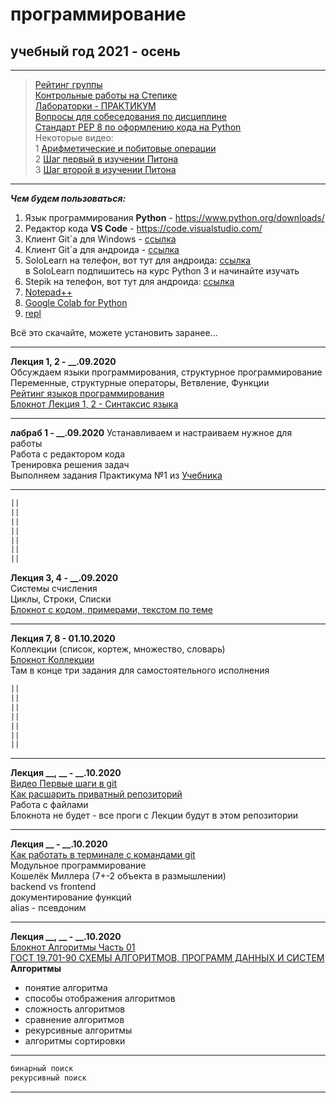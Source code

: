# программирование  
## учебный год 2021 - осень  
  
---  
  
>[Рейтинг группы](https://docs.google.com/spreadsheets/d/1pUwkI5phMmji5xnegulpbJtcoNUg2s9QWh5CFuRQ3YE/edit?usp=sharing)  
>[Контрольные работы на Степике](https://stepik.org/64867/)  
>[Лабораторки - ПРАКТИКУМ](https://pcoding.ru/pdf/PythonJunior.pdf)  
>[Вопросы для собеседования по дисциплине](questions.md)  
>[Стандарт PEP 8 по оформлению кода на Python](https://pythonworld.ru/osnovy/pep-8-rukovodstvo-po-napisaniyu-koda-na-python.html)  
>Некоторые видео:  
>1 [Арифметические и побитовые операции](https://youtu.be/gsdyjDg4w-g)  
>2 [Шаг первый в изучении Питона](https://youtu.be/Z4JoqD-vZJY)  
>3 [Шаг второй в изучении Питона](https://youtu.be/CeIJqd1spDk)  

---

***Чем будем пользоваться:***  

1) Язык программирования **Python** - https://www.python.org/downloads/  
2) Редактор кода **VS Code** - https://code.visualstudio.com/  
3) Клиент Git`а для Windows - [ссылка](https://central.github.com/deployments/desktop/desktop/latest/win32)  
4) Клиент Git`а для андроида - [ссылка](https://play.google.com/store/apps/details?id=com.thirtydegreesray.openhub&hl=en)  
5) SoloLearn на телефон, вот тут для андроида: [ссылка](https://play.google.com/store/apps/details?id=com.sololearn&hl=ru)  
в SoloLearn подпишитесь на курс Python 3 и начинайте изучать  
6) Stepik на телефон, вот тут для андроида: [ссылка](https://play.google.com/store/apps/details?id=org.stepic.droid&hl=ru)  
7) [Notepad++](https://notepad-plus-plus.org/downloads/)  
8) [Google Colab for Python](https://colab.research.google.com/)  
9) [repl](https://replit.com/~)  

Всё это скачайте, можете установить заранее...  

---

**Лекция 1, 2 - __.09.2020**  
Обсуждаем языки программирования, структурное программирование  
Переменные, структурные операторы, Ветвление, Функции  
[Рейтинг языков программирования](https://tiobe.com/tiobe-index/)  
[Блокнот Лекция 1, 2 - Синтаксис языка](https://colab.research.google.com/drive/1Lt59yQHjRePtOk7ZTOgK4tsLhvOJQvzc?usp=sharing)  

---  

**лабраб 1 - __.09.2020**
Устанавливаем и настраиваем нужное для работы  
Работа с редактором кода  
Тренировка решения задач  
Выполняем задания Практикума №1 из [Учебника](https://pcoding.ru/pdf/PythonJunior.pdf)  

---  

```txt
||
||
||
||
||
||
||

```

**Лекция 3, 4 - __.09.2020**  
Системы счисления  
Циклы, Строки, Списки  
[Блокнот с кодом, примерами, текстом по теме](https://colab.research.google.com/drive/1ILVGU5q6rc5bxR038nXylkXut4KNFmGh?usp=sharing)  

---  

**Лекция 7, 8 - 01.10.2020**  
Коллекции (список, кортеж, множество, словарь)  
[Блокнот Коллекции](https://colab.research.google.com/drive/1W4No6ScA1EFZT5zjnxiqnOL0YkC0wvi6?usp=sharing)  
Там в конце три задания для самостоятельного исполнения  

```txt
||
||
||
||
||
||
||

```

---  

**Лекция __, __ - __.10.2020**  
[Видео Первые шаги в git](https://youtu.be/axbgYWA8yQM)  
[Как расшарить приватный репозиторий](https://pcoding.ru/pdf/shareGit.pdf)  
Работа с файлами  
Блокнота не будет - все проги с Лекции будут в этом репозитории  

---  

**Лекция __ - __.10.2020**  
[Как работать в терминале с командами git](https://youtu.be/JfpCicDUMKc)  
Модульное программирование  
Кошелёк Миллера (7+-2 объекта в размышлении)  
backend vs frontend  
документирование функций  
alias - псевдоним  

---  

**Лекция __, __ - __.10.2020**  
[Блокнот Алгоритмы Часть 01](https://colab.research.google.com/drive/1iFjs5ufpdgjq6wOBbd98pj-J23JKEslr?usp=sharing)  
[ГОСТ 19.701-90 СХЕМЫ АЛГОРИТМОВ, ПРОГРАММ ДАННЫХ И СИСТЕМ](https://pcoding.ru/gost/GOST_19.701-90_%D0%90%D0%BB%D0%B3%D0%BE%D1%80%D0%B8%D1%82%D0%BC%D1%8B.pdf)  
**Алгоритмы**  

* понятие алгоритма
* способы отображения алгоритмов
* сложность алгоритмов
* сравнение алгоритмов
* рекурсивные алгоритмы
* алгоритмы сортировки

---

```txt
бинарный поиск  
рекурсивный поиск  
```

---
